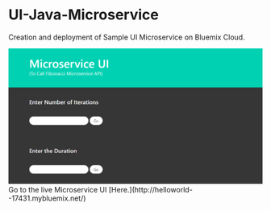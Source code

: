# UI-Java-Microservice
Creation and deployment of Sample UI Microservice on Bluemix Cloud.

<img src="main.png"/>
<br>
Go to the live Microservice UI [Here.](http://helloworld--17431.mybluemix.net/) 